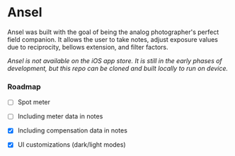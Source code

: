 #  Ansel

Ansel was built with the goal of being the analog photographer's perfect field companion. It allows the user to take notes, adjust exposure values due to reciprocity, bellows extension, and filter factors.

_Ansel is not available on the iOS app store. It is still in the early phases of development, but this repo can be cloned and built locally to run on device._

### Roadmap
- [ ] Spot meter
- [ ] Including meter data in notes
- [x] Including compensation data in notes
- [x] UI customizations (dark/light modes)

